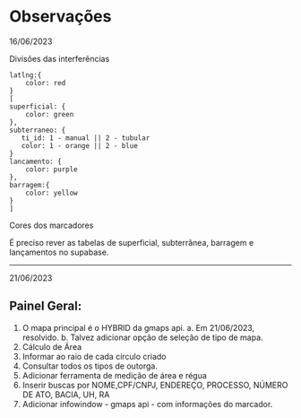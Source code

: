
# Observações

16/06/2023

Divisões das interferências

```
latlng:{
    color: red
}
[
superficial: {
    color: green
}, 
subterraneo: {
   ti_id: 1 - manual || 2 - tubular
   color: 1 - orange || 2 - blue
}
lancamento: {
    color: purple
},
barragem:{
    color: yellow
}
]

```
Cores dos marcadores

É preciso rever as tabelas de superficial, subterrânea, barragem e lançamentos no supabase.

---

21/06/2023

## Painel Geral:

1. O mapa principal é o HYBRID da gmaps api.
    a. Em 21/06/2023, resolvido.
    b. Talvez adicionar opção de seleção de tipo de mapa.
2. Cálculo de Área
3.  Informar ao raio de cada círculo criado
4. Consultar todos os tipos de outorga.
5. Adicionar ferramenta de medição de área e régua
6. Inserir buscas por NOME,CPF/CNPJ, ENDEREÇO, PROCESSO, NÚMERO DE
ATO, BACIA, UH, RA
7. Adicionar infowindow - gmaps api - com informações do marcador.
